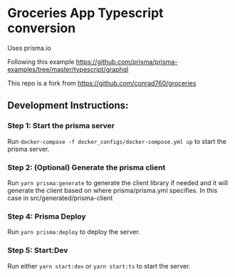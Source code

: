 # Groceries App Typescript conversion
Uses prisma.io

Following this example
https://github.com/prisma/prisma-examples/tree/master/typescript/graphql

This repo is a fork from https://github.com/conrad760/groceries

## Development Instructions:

### Step 1: Start the prisma server
Run `docker-compose -f docker_configs/docker-compose.yml up` to start the prisma server.

### Step 2: (Optional) Generate the prisma client
Run `yarn prisma:generate` to generate the client library if needed and it will generate the client based on
where prisma/prisma.yml specifies. In this case in src/generated/prisma-client

### Step 4: Prisma Deploy
Run `yarn prisma:deploy` to deploy the server.

### Step 5: Start:Dev
Run either `yarn start:dev` or `yarn start:ts` to start the server.
